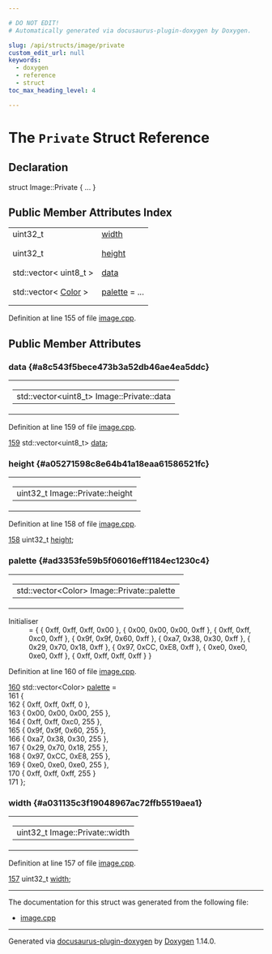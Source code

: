 ```yaml
---

# DO NOT EDIT!
# Automatically generated via docusaurus-plugin-doxygen by Doxygen.

slug: /api/structs/image/private
custom_edit_url: null
keywords:
  - doxygen
  - reference
  - struct
toc_max_heading_level: 4

---
```


<div class="doxyPage">

# The `Private` Struct Reference



## Declaration

<div class="doxyDeclaration">
struct Image::Private { ... }
</div>

## Public Member Attributes Index

<table class="doxyMembersIndex">

<tr class="doxyMemberIndexItem">
<td class="doxyMemberIndexItemType" align="left" valign="top">uint32_t</td>
<td class="doxyMemberIndexItemName" align="left" valign="top"><a href="#a031135c3f19048967ac72ffb5519aea1">width</a></td>
</tr>
<tr class="doxyMemberIndexDescription">
<td class="doxyMemberIndexDescriptionLeft"></td>
<td class="doxyMemberIndexDescriptionRight">
</td>
</tr>
<tr class="doxyMemberIndexSeparator">
<td class="doxyMemberIndexSeparator" colspan="2"></td>
</tr>

<tr class="doxyMemberIndexItem">
<td class="doxyMemberIndexItemType" align="left" valign="top">uint32_t</td>
<td class="doxyMemberIndexItemName" align="left" valign="top"><a href="#a05271598c8e64b41a18eaa61586521fc">height</a></td>
</tr>
<tr class="doxyMemberIndexDescription">
<td class="doxyMemberIndexDescriptionLeft"></td>
<td class="doxyMemberIndexDescriptionRight">
</td>
</tr>
<tr class="doxyMemberIndexSeparator">
<td class="doxyMemberIndexSeparator" colspan="2"></td>
</tr>

<tr class="doxyMemberIndexItem">
<td class="doxyMemberIndexItemType" align="left" valign="top">std::vector&lt; uint8_t &gt;</td>
<td class="doxyMemberIndexItemName" align="left" valign="top"><a href="#a8c543f5bece473b3a52db46ae4ea5ddc">data</a></td>
</tr>
<tr class="doxyMemberIndexDescription">
<td class="doxyMemberIndexDescriptionLeft"></td>
<td class="doxyMemberIndexDescriptionRight">
</td>
</tr>
<tr class="doxyMemberIndexSeparator">
<td class="doxyMemberIndexSeparator" colspan="2"></td>
</tr>

<tr class="doxyMemberIndexItem">
<td class="doxyMemberIndexItemType" align="left" valign="top">std::vector&lt; <a href="/web-doxygen/docs/api/structs/color">Color</a> &gt;</td>
<td class="doxyMemberIndexItemName" align="left" valign="top"><a href="#ad3353fe59b5f06016eff1184ec1230c4">palette</a> = ...</td>
</tr>
<tr class="doxyMemberIndexDescription">
<td class="doxyMemberIndexDescriptionLeft"></td>
<td class="doxyMemberIndexDescriptionRight">
</td>
</tr>
<tr class="doxyMemberIndexSeparator">
<td class="doxyMemberIndexSeparator" colspan="2"></td>
</tr>

</table>


<p>Definition at line 155 of file <a href="/web-doxygen/docs/api/files/src/image-cpp">image.cpp</a>.</p>


<div class="doxySectionDef">

## Public Member Attributes

### data {#a8c543f5bece473b3a52db46ae4ea5ddc}

<div class="doxyMemberItem">
<div class="doxyMemberProto">
<table class="doxyMemberLabels">
<tr class="doxyMemberLabels">
<td class="doxyMemberLabelsLeft">
<table class="doxyMemberName">
<tr>
<td class="doxyMemberName">std::vector&lt;uint8_t&gt; Image::Private::data</td>
</tr>
</table>
</td>
</tr>
</table>
</div>
<div class="doxyMemberDoc">



<p>Definition at line 159 of file <a href="/web-doxygen/docs/api/files/src/image-cpp">image.cpp</a>.</p>


<div class="doxyProgramListing">

<div class="doxyCodeLine"><span class="doxyLineNumber"><a href="#a8c543f5bece473b3a52db46ae4ea5ddc">159</a></span><span class="doxyLineContent"><span class="doxyHighlight">  std::vector&lt;uint8_t&gt; <a href="#a8c543f5bece473b3a52db46ae4ea5ddc">data</a>;</span></span></div>

</div>

</div>
</div>

### height {#a05271598c8e64b41a18eaa61586521fc}

<div class="doxyMemberItem">
<div class="doxyMemberProto">
<table class="doxyMemberLabels">
<tr class="doxyMemberLabels">
<td class="doxyMemberLabelsLeft">
<table class="doxyMemberName">
<tr>
<td class="doxyMemberName">uint32_t Image::Private::height</td>
</tr>
</table>
</td>
</tr>
</table>
</div>
<div class="doxyMemberDoc">



<p>Definition at line 158 of file <a href="/web-doxygen/docs/api/files/src/image-cpp">image.cpp</a>.</p>


<div class="doxyProgramListing">

<div class="doxyCodeLine"><span class="doxyLineNumber"><a href="#a05271598c8e64b41a18eaa61586521fc">158</a></span><span class="doxyLineContent"><span class="doxyHighlight">  uint32_t <a href="#a05271598c8e64b41a18eaa61586521fc">height</a>;</span></span></div>

</div>

</div>
</div>

### palette {#ad3353fe59b5f06016eff1184ec1230c4}

<div class="doxyMemberItem">
<div class="doxyMemberProto">
<table class="doxyMemberLabels">
<tr class="doxyMemberLabels">
<td class="doxyMemberLabelsLeft">
<table class="doxyMemberName">
<tr>
<td class="doxyMemberName">std::vector&lt;Color&gt; Image::Private::palette</td>
</tr>
</table>
</td>
</tr>
</table>
</div>
<div class="doxyMemberDoc">



<dl class="doxySectionUser">
<dt>Initialiser</dt>
<dd>
<div class="doxyVerbatim">=
  {
    { 0xff, 0xff, 0xff, 0x00 },
    { 0x00, 0x00, 0x00, 0xff },
    { 0xff, 0xff, 0xc0, 0xff },
    { 0x9f, 0x9f, 0x60, 0xff },
    { 0xa7, 0x38, 0x30, 0xff },
    { 0x29, 0x70, 0x18, 0xff },
    { 0x97, 0xCC, 0xE8, 0xff },
    { 0xe0, 0xe0, 0xe0, 0xff },
    { 0xff, 0xff, 0xff, 0xff }
  }
</div>
</dd>
</dl>

<p>Definition at line 160 of file <a href="/web-doxygen/docs/api/files/src/image-cpp">image.cpp</a>.</p>


<div class="doxyProgramListing">

<div class="doxyCodeLine"><span class="doxyLineNumber"><a href="#ad3353fe59b5f06016eff1184ec1230c4">160</a></span><span class="doxyLineContent"><span class="doxyHighlight">  std::vector&lt;Color&gt; <a href="#ad3353fe59b5f06016eff1184ec1230c4">palette</a> =</span></span></div>
<div class="doxyCodeLine"><span class="doxyLineNumber">161</span><span class="doxyLineContent"><span class="doxyHighlight">  {</span></span></div>
<div class="doxyCodeLine"><span class="doxyLineNumber">162</span><span class="doxyLineContent"><span class="doxyHighlight">    { 0xff, 0xff, 0xff, 0 },</span></span></div>
<div class="doxyCodeLine"><span class="doxyLineNumber">163</span><span class="doxyLineContent"><span class="doxyHighlight">    { 0x00, 0x00, 0x00, 255 },</span></span></div>
<div class="doxyCodeLine"><span class="doxyLineNumber">164</span><span class="doxyLineContent"><span class="doxyHighlight">    { 0xff, 0xff, 0xc0, 255 },</span></span></div>
<div class="doxyCodeLine"><span class="doxyLineNumber">165</span><span class="doxyLineContent"><span class="doxyHighlight">    { 0x9f, 0x9f, 0x60, 255 },</span></span></div>
<div class="doxyCodeLine"><span class="doxyLineNumber">166</span><span class="doxyLineContent"><span class="doxyHighlight">    { 0xa7, 0x38, 0x30, 255 },</span></span></div>
<div class="doxyCodeLine"><span class="doxyLineNumber">167</span><span class="doxyLineContent"><span class="doxyHighlight">    { 0x29, 0x70, 0x18, 255 },</span></span></div>
<div class="doxyCodeLine"><span class="doxyLineNumber">168</span><span class="doxyLineContent"><span class="doxyHighlight">    { 0x97, 0xCC, 0xE8, 255 },</span></span></div>
<div class="doxyCodeLine"><span class="doxyLineNumber">169</span><span class="doxyLineContent"><span class="doxyHighlight">    { 0xe0, 0xe0, 0xe0, 255 },</span></span></div>
<div class="doxyCodeLine"><span class="doxyLineNumber">170</span><span class="doxyLineContent"><span class="doxyHighlight">    { 0xff, 0xff, 0xff, 255 }</span></span></div>
<div class="doxyCodeLine"><span class="doxyLineNumber">171</span><span class="doxyLineContent"><span class="doxyHighlight">  };</span></span></div>

</div>

</div>
</div>

### width {#a031135c3f19048967ac72ffb5519aea1}

<div class="doxyMemberItem">
<div class="doxyMemberProto">
<table class="doxyMemberLabels">
<tr class="doxyMemberLabels">
<td class="doxyMemberLabelsLeft">
<table class="doxyMemberName">
<tr>
<td class="doxyMemberName">uint32_t Image::Private::width</td>
</tr>
</table>
</td>
</tr>
</table>
</div>
<div class="doxyMemberDoc">



<p>Definition at line 157 of file <a href="/web-doxygen/docs/api/files/src/image-cpp">image.cpp</a>.</p>


<div class="doxyProgramListing">

<div class="doxyCodeLine"><span class="doxyLineNumber"><a href="#a031135c3f19048967ac72ffb5519aea1">157</a></span><span class="doxyLineContent"><span class="doxyHighlight">  uint32_t <a href="#a031135c3f19048967ac72ffb5519aea1">width</a>;</span></span></div>

</div>

</div>
</div>

</div>

<hr/>

The documentation for this struct was generated from the following file:

<ul>
<li><a href="/web-doxygen/docs/api/files/src/image-cpp">image.cpp</a></li>
</ul>

<hr/>

<p class="doxyGeneratedBy">Generated via <a href="https://github.com/xpack/docusaurus-plugin-doxygen">docusaurus-plugin-doxygen</a> by <a href="https://www.doxygen.nl">Doxygen</a> 1.14.0.</p>

</div>
